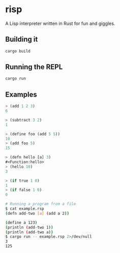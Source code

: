 risp
====

A Lisp interpreter written in Rust for fun and giggles.

## Building it

```sh
cargo build
```

## Running the REPL

```sh
cargo run
```

## Examples

```lisp
> (add 1 2 3)
6
```

```lisp
> (subtract 3 2)
1
```

```lisp
> (define foo (add 5 5))
10
> (add foo 5)
15
```

```lisp
> (defn hello [a] 3)
#<Function:hello>
> (hello 10)
3
```

```lisp
> (if true 1 0)
1
> (if false 1 0)
0
```

```sh
# Running a program from a file
$ cat example.rsp
(defn add-two [a] (add a 2))

(define a 123)
(println (add-two 1))
(println (add-two a))
$ cargo run -- example.rsp 2>/dev/null
3
125
```
